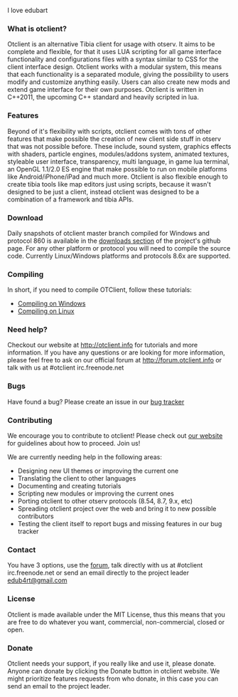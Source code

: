 I love edubart
### What is otclient?

Otclient is an alternative Tibia client for usage with otserv. It aims to be complete and flexible,
for that it uses LUA scripting for all game interface functionality and configurations files with a syntax
similar to CSS for the client interface design. Otclient works with a modular system, this means
that each functionality is a separated module, giving the possibility to users modify and customize
anything easily. Users can also create new mods and extend game interface for their own purposes.
Otclient is written in C++2011, the upcoming C++ standard and heavily scripted in lua.

### Features

Beyond of it's flexibility with scripts, otclient comes with tons of other features that make possible
the creation of new client side stuff in otserv that was not possible before. These include,
sound system, graphics effects with shaders, particle engines, modules/addons system, animated textures,
styleable user interface, transparency, multi language, in game lua terminal, an OpenGL 1.1/2.0 ES engine that make possible to
run on mobile platforms like Android/iPhone/iPad and much more. Otclient is also flexible enough to
create tibia tools like map editors just using scripts, because it wasn't designed to be just a
client, instead otclient was designed to be a combination of a framework and tibia APIs.

### Download

Daily snapshots of otclient master branch compiled for Windows and protocol 860 is available
in the [downloads section](https://github.com/edubart/otclient/downloads) of the project's github page.
For any other platform or protocol you will need to compile the source code. Currently Linux/Windows
platforms and protocols 8.6x are supported.

### Compiling

In short, if you need to compile OTClient, follow these tutorials:
* [Compiling on Windows](http://otclient.info/tutorials/compiling_on_windows.html)
* [Compiling on Linux](http://otclient.info/tutorials/compiling_on_linux.html)

### Need help?

Checkout our website at <http://otclient.info> for tutorials and more information.
If you have any questions or are looking for more information, please feel free to ask on our official
forum at <http://forum.otclient.info> or talk with us at #otclient irc.freenode.net

### Bugs

Have found a bug? Please create an issue in our [bug tracker](https://github.com/edubart/otclient/issues)

### Contributing

We encourage you to contribute to otclient! Please check out
[our website](http://otclient.info/) for guidelines about how to proceed. Join us!

We are currently needing help in the following areas:
* Designing new UI themes or improving the current one
* Translating the client to other languages
* Documenting and creating tutorials
* Scripting new modules or improving the current ones
* Porting otclient to other otserv protocols (8.54, 8.7, 9.x, etc)
* Spreading otclient project over the web and bring it to new possible contributors
* Testing the client itself to report bugs and missing features in our bug tracker

### Contact

You have 3 options, use the [forum](http://forum.otclient.info/), talk directly with us at #otclient irc.freenode.net
or send an email directly to the project leader edub4rt@gmail.com

### License

Otclient is made available under the MIT License, thus this means that you are free
to do whatever you want, commercial, non-commercial, closed or open.


### Donate

Otclient needs your support, if you really like and use it, please donate. Anyone can donate
by clicking the Donate button in otclient website. We might prioritize features
requests from who donate, in this case you can send an email to the project leader.
